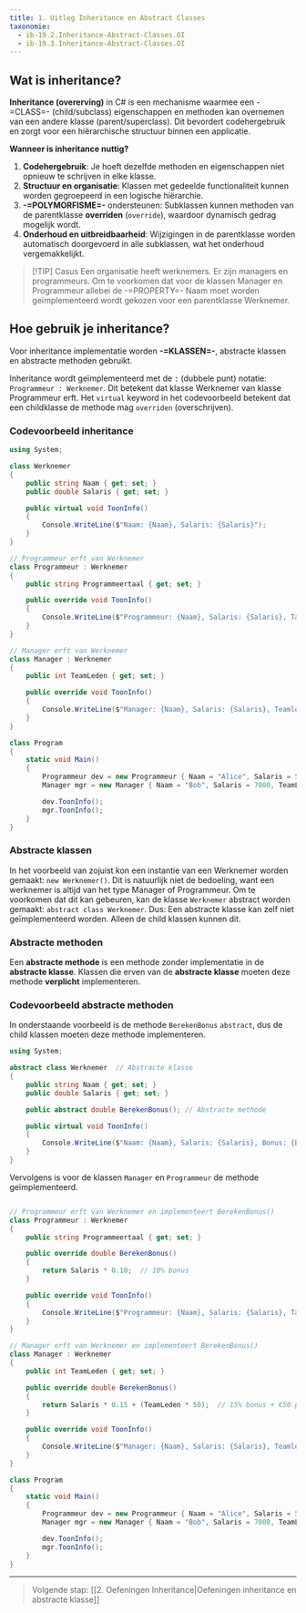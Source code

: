 ```yaml
---
title: 1. Uitleg Inheritance en Abstract Classes
taxonomie:
  - ib-19.2.Inheritance-Abstract-Classes.OI
  - ib-19.3.Inheritance-Abstract-Classes.OI
---
```


## Wat is inheritance?
**Inheritance (overerving)** in C# is een mechanisme waarmee een -=CLASS=- (child/subclass) eigenschappen en methoden kan overnemen van een andere klasse (parent/superclass). Dit bevordert codehergebruik en zorgt voor een hiërarchische structuur binnen een applicatie.

**Wanneer is inheritance nuttig?**
1. **Codehergebruik**: Je hoeft dezelfde methoden en eigenschappen niet opnieuw te schrijven in elke klasse.
2. **Structuur en organisatie**: Klassen met gedeelde functionaliteit kunnen worden gegroepeerd in een logische hiërarchie.
3. **-=POLYMORFISME=-** ondersteunen: Subklassen kunnen methoden van de parentklasse **overriden** (`override`), waardoor dynamisch gedrag mogelijk wordt.
4. **Onderhoud en uitbreidbaarheid**: Wijzigingen in de parentklasse worden automatisch doorgevoerd in alle subklassen, wat het onderhoud vergemakkelijkt.

> [!TIP] Casus
> Een organisatie heeft werknemers. Er zijn managers en programmeurs. Om te voorkomen dat voor de klassen Manager en Programmeur allebei de -=PROPERTY=- Naam moet worden geïmplementeerd wordt gekozen voor een parentklasse Werknemer.

## Hoe gebruik je inheritance?
Voor inheritance implementatie worden **-=KLASSEN=-**, abstracte klassen en abstracte methoden gebruikt. 

Inheritance wordt geïmplementeerd met de `:` (dubbele punt) notatie: `Programmeur : Werknemer`. Dit betekent dat klasse Werknemer van klasse Programmeur erft. Het `virtual` keyword in het codevoorbeeld betekent dat een childklasse de methode mag `overriden` (overschrijven).

### Codevoorbeeld inheritance
``` C#
using System;

class Werknemer
{
    public string Naam { get; set; }
    public double Salaris { get; set; }

    public virtual void ToonInfo()
    {
        Console.WriteLine($"Naam: {Naam}, Salaris: {Salaris}");
    }
}

// Programmeur erft van Werknemer
class Programmeur : Werknemer
{
    public string Programmeertaal { get; set; }

    public override void ToonInfo()
    {
        Console.WriteLine($"Programmeur: {Naam}, Salaris: {Salaris}, Taal: {Programmeertaal}");
    }
}

// Manager erft van Werknemer
class Manager : Werknemer
{
    public int TeamLeden { get; set; }

    public override void ToonInfo()
    {
        Console.WriteLine($"Manager: {Naam}, Salaris: {Salaris}, Teamleden: {TeamLeden}");
    }
}

class Program
{
    static void Main()
    {
        Programmeur dev = new Programmeur { Naam = "Alice", Salaris = 5000, Programmeertaal = "C#" };
        Manager mgr = new Manager { Naam = "Bob", Salaris = 7000, TeamLeden = 5 };

        dev.ToonInfo();
        mgr.ToonInfo();
    }
}
```

### Abstracte klassen
In het voorbeeld van zojuist kon een instantie van een Werknemer worden gemaakt: `new Werknemer()`. Dit is natuurlijk niet de bedoeling, want een werknemer is altijd van het type Manager of Programmeur. Om te voorkomen dat dit kan gebeuren, kan de klasse `Werknemer` abstract worden gemaakt: `abstract class Werknemer`. Dus: Een abstracte klasse kan zelf niet geïmplementeerd worden. Alleen de child klassen kunnen dit.

### Abstracte methoden
Een **abstracte methode** is een methode zonder implementatie in de **abstracte klasse**. Klassen die erven van de **abstracte klasse** moeten deze methode **verplicht** implementeren. 

### Codevoorbeeld abstracte methoden
In onderstaande voorbeeld is de methode `BerekenBonus` `abstract`, dus de child klassen moeten deze methode implementeren.

``` csharp
using System;

abstract class Werknemer  // Abstracte klasse
{
    public string Naam { get; set; }
    public double Salaris { get; set; }

    public abstract double BerekenBonus(); // Abstracte methode

    public virtual void ToonInfo()
    {
        Console.WriteLine($"Naam: {Naam}, Salaris: {Salaris}, Bonus: {BerekenBonus()}");
    }
}
```

Vervolgens is voor de klassen `Manager` en `Programmeur` de methode geïmplementeerd.
``` csharp

// Programmeur erft van Werknemer en implementeert BerekenBonus()
class Programmeur : Werknemer
{
    public string Programmeertaal { get; set; }

    public override double BerekenBonus()
    {
        return Salaris * 0.10;  // 10% bonus
    }

    public override void ToonInfo()
    {
        Console.WriteLine($"Programmeur: {Naam}, Salaris: {Salaris}, Taal: {Programmeertaal}, Bonus: {BerekenBonus()}");
    }
}

// Manager erft van Werknemer en implementeert BerekenBonus()
class Manager : Werknemer
{
    public int TeamLeden { get; set; }

    public override double BerekenBonus()
    {
        return Salaris * 0.15 + (TeamLeden * 50);  // 15% bonus + €50 per teamlid
    }

    public override void ToonInfo()
    {
        Console.WriteLine($"Manager: {Naam}, Salaris: {Salaris}, Teamleden: {TeamLeden}, Bonus: {BerekenBonus()}");
    }
}

class Program
{
    static void Main()
    {
        Programmeur dev = new Programmeur { Naam = "Alice", Salaris = 5000, Programmeertaal = "C#" };
        Manager mgr = new Manager { Naam = "Bob", Salaris = 7000, TeamLeden = 5 };

        dev.ToonInfo();
        mgr.ToonInfo();
    }
}
```

---

> Volgende stap: [[2. Oefeningen Inheritance|Oefeningen inheritance en abstracte klasse]]